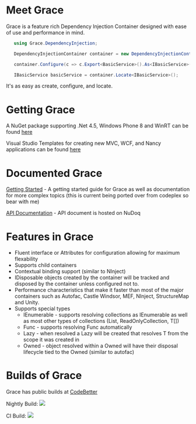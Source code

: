 Meet Grace=====Grace is a feature rich Dependency Injection Container designed with ease of use and performance in mind. ```csharp    using Grace.DependencyInjection;   DependencyInjectionContainer container = new DependencyInjectionContainer();   container.Configure(c => c.Export<BasicService>().As<IBasicService>());   IBasicService basicService = container.Locate<IBasicService>();```It's as easy as create, configure, and locate.Getting Grace=====A NuGet package supporting .Net 4.5, Windows Phone 8 and WinRT can be found [here](http://www.nuget.org/packages/Grace/)Visual Studio Templates for creating new MVC, WCF, and Nancy applications can be found [here](http://visualstudiogallery.msdn.microsoft.com/db6d9cb6-bb84-4c98-82b7-2edc4388cdef)Documented Grace====[Getting Started](https://github.com/ipjohnson/Grace/wiki/Getting-Started)  - A getting started guide for Grace as well as documentation for more complex topics (this is current being ported over from codeplex so bear with me)[API Documentation](http://www.nudoq.org/#!/Packages/Grace/Grace/DependencyInjectionContainer) - API document is hosted on NuDoqFeatures in Grace=====* Fluent interface or Attributes for configuration allowing for maximum flexability* Supports child containers* Contextual binding support (similar to NInject)* IDisposable objects created by the container will be tracked and disposed by the container unless configured not to.* Performance characteristics that make it faster than most of the major containers such as Autofac, Castle Windsor, MEF, NInject, StructureMap and Unity. * Supports special types   * IEnumerable<T> - supports resolving collections as IEnumerable as well as most other types of collections (List<T>, ReadOnlyCollection<T>, T[])   * Func<T> - supports resolving Func<T> automatically   * Lazy<T> - when resolved a Lazy<T> will be created that resolves T from the scope it was created in   * Owned<T> - object resolved within a Owned<T> will have their disposal lifecycle tied to the Owned<T> (similar to autofac)Builds of Grace=======Grace has public builds at [CodeBetter](http://teamcity.codebetter.com/project.html?projectId=project416)Nightly Build: <a href="http://teamcity.codebetter.com/viewType.html?buildTypeId=bt1138"><img src="http://teamcity.codebetter.com/app/rest/builds/buildType:bt1138/statusIcon"/></a>CI Build: <a href="http://teamcity.codebetter.com/viewType.html?buildTypeId=bt1137"><img src="http://teamcity.codebetter.com/app/rest/builds/buildType:bt1137/statusIcon"/></a>